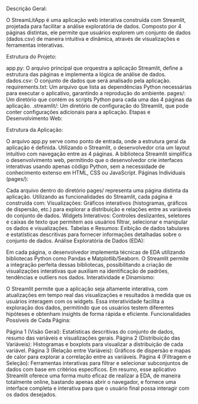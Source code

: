 Descrição Geral:

O StreamLitApp é uma aplicação web interativa construída com Streamlit, projetada para facilitar a análise exploratória de dados. Composto por 4 páginas distintas, ele permite que usuários explorem um conjunto de dados (dados.csv) de maneira intuitiva e dinâmica, através de visualizações e ferramentas interativas.

Estrutura do Projeto:

app.py: O arquivo principal que orquestra a aplicação Streamlit, define a estrutura das páginas e implementa a lógica de análise de dados.
dados.csv: O conjunto de dados que será analisado pela aplicação.
requirements.txt: Um arquivo que lista as dependências Python necessárias para executar o aplicativo, garantindo a reprodução do ambiente.
pages/: Um diretório que contém os scripts Python para cada uma das 4 páginas da aplicação.
.streamlit/: Um diretório de configuração do Streamlit, que pode conter configurações adicionais para a aplicação.
Etapas e Desenvolvimento Web:

Estrutura da Aplicação:

O arquivo app.py serve como ponto de entrada, onde a estrutura geral da aplicação é definida. Utilizando o Streamlit, o desenvolvedor cria um layout intuitivo com navegação entre as 4 páginas.
A biblioteca Streamlit simplifica o desenvolvimento web, permitindo que o desenvolvedor crie interfaces interativas usando apenas código Python, sem a necessidade de conhecimento extenso em HTML, CSS ou JavaScript.
Páginas Individuais (pages/):

Cada arquivo dentro do diretório pages/ representa uma página distinta da aplicação.
Utilizando as funcionalidades do Streamlit, cada página é construída com:
Visualizações: Gráficos interativos (histogramas, gráficos de dispersão, etc.) para explorar a distribuição e relações entre as variáveis do conjunto de dados.
Widgets Interativos: Controles deslizantes, seletores e caixas de texto que permitem aos usuários filtrar, selecionar e manipular os dados e visualizações.
Tabelas e Resumos: Exibição de dados tabulares e estatísticas descritivas para fornecer informações detalhadas sobre o conjunto de dados.
Análise Exploratória de Dados (EDA):

Em cada página, o desenvolvedor implementa técnicas de EDA utilizando bibliotecas Python como Pandas e Matplotlib/Seaborn.
O Streamlit permite a integração perfeita dessas bibliotecas, possibilitando a criação de visualizações interativas que auxiliam na identificação de padrões, tendências e outliers nos dados.
Interatividade e Dinamismo:

O Streamlit permite que a aplicação seja altamente interativa, com atualizações em tempo real das visualizações e resultados à medida que os usuários interagem com os widgets.
Essa interatividade facilita a exploração dos dados, permitindo que os usuários testem diferentes hipóteses e obtenham insights de forma rápida e eficiente.
Funcionalidades Possíveis de Cada Página:

Página 1 (Visão Geral): Estatísticas descritivas do conjunto de dados, resumo das variáveis e visualizações gerais.
Página 2 (Distribuição das Variáveis): Histogramas e boxplots para visualizar a distribuição de cada variável.
Página 3 (Relação entre Variáveis): Gráficos de dispersão e mapas de calor para explorar a correlação entre as variáveis.
Página 4 (Filtragem e Seleção): Ferramentas interativas para filtrar e selecionar subconjuntos de dados com base em critérios específicos.
Em resumo, esse aplicativo Streamlit oferece uma forma muito eficaz de realizar a EDA, de maneira totalmente online, bastando apenas abrir o navegador, e fornece uma interface completa e interativa para que o usuário final possa interagir com os dados desejados.
